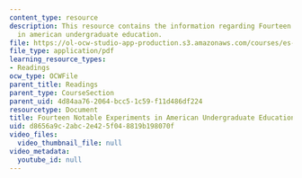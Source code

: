 ```yaml
---
content_type: resource
description: This resource contains the information regarding Fourteen notable experiments
  in american undergraduate education.
file: https://ol-ocw-studio-app-production.s3.amazonaws.com/courses/es-291-learning-seminar-experiments-in-education-spring-2003/d8656a9c2abc2e425f048819b198070f_MITES_291S03_maverick.pdf
file_type: application/pdf
learning_resource_types:
- Readings
ocw_type: OCWFile
parent_title: Readings
parent_type: CourseSection
parent_uid: 4d84aa76-2064-bcc5-1c59-f11d486df224
resourcetype: Document
title: Fourteen Notable Experiments in American Undergraduate Education
uid: d8656a9c-2abc-2e42-5f04-8819b198070f
video_files:
  video_thumbnail_file: null
video_metadata:
  youtube_id: null
---
```

